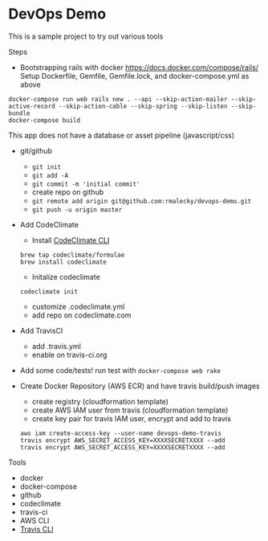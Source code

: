# DevOps Demo

This is a sample project to try out various tools

Steps
-  Bootstrapping rails with docker https://docs.docker.com/compose/rails/
  Setup Dockerfile, Gemfile, Gemfile.lock, and docker-compose.yml as above
  ```
  docker-compose run web rails new . --api --skip-action-mailer --skip-active-record --skip-action-cable --skip-spring --skip-listen --skip-bundle
  docker-compose build
  ```
  This app does not have a database or asset pipeline (javascript/css)

- git/github
  - `git init`
  - `git add -A`
  - `git commit -m 'initial commit'`
  - create repo on github
  - `git remote add origin git@github.com:rmalecky/devops-demo.git`
  - `git push -u origin master`

- Add CodeClimate
  - Install [CodeClimate CLI](https://github.com/codeclimate/codeclimate)
  ```
  brew tap codeclimate/formulae
  brew install codeclimate
  ```
  - Initalize codeclimate
  ```
  codeclimate init
  ```
  - customize .codeclimate.yml
  - add repo on codeclimate.com
- Add TravisCI
  - add .travis.yml
  - enable on travis-ci.org

- Add some code/tests!
  run test with `docker-compose web rake`

- Create Docker Repository (AWS ECR) and have travis build/push images
  - create registry (cloudformation template)
  - create AWS IAM user from travis (cloudformation template)
  - create key pair for travis IAM user, encrypt and add to travis
  ```
  aws iam create-access-key --user-name devops-demo-travis
  travis encrypt AWS_SECRET_ACCESS_KEY=XXXXSECRETXXXX --add
  travis encrypt AWS_SECRET_ACCESS_KEY=XXXXSECRETXXXX --add
  ```

Tools
- docker
- docker-compose
- github
- codeclimate
- travis-ci
- AWS CLI
- [Travis CLI](https://github.com/travis-ci/travis.rb)
